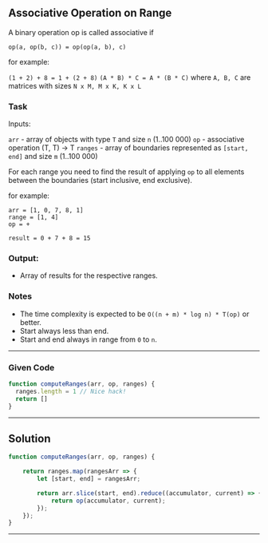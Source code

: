 ## Associative Operation on Range

A binary operation op is called associative if

```op(a, op(b, c)) = op(op(a, b), c)```

for example:


```(1 + 2) + 8 = 1 + (2 + 8)```
```(A * B) * C = A * (B * C)``` where ```A, B, C``` are matrices with sizes ```N x M, M x K, K x L```


### Task

Inputs:

```arr``` - array of objects with type ```T``` and size ```n``` (1..100 000)
```op``` - associative operation (T, T) -> T
```ranges``` - array of boundaries represented as ```[start, end]``` and size ```m``` (1..100 000)

For each range you need to find the result of applying ```op``` to all elements between the boundaries (start inclusive, end exclusive).

for example:

```
arr = [1, 0, 7, 8, 1]  
range = [1, 4]  
op = +

result = 0 + 7 + 8 = 15
```
### Output:


- Array of results for the respective ranges.

### Notes

- The time complexity is expected to be ```O((n + m) * log n) * T(op)``` or better.
- Start always less than end.
- Start and end always in range from ```0``` to ```n```.

---
### Given Code
```javascript
function computeRanges(arr, op, ranges) {
  ranges.length = 1 // Nice hack! 
  return []
}
```

---
## Solution

```javascript
function computeRanges(arr, op, ranges) {

    return ranges.map(rangesArr => {
        let [start, end] = rangesArr;

        return arr.slice(start, end).reduce((accumulator, current) => {
            return op(accumulator, current);
        });
    });
}
```

---
